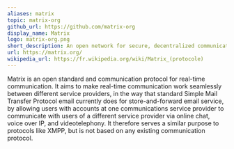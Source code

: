 ```yaml
---
aliases: matrix
topic: matrix-org
github_url: https://github.com/matrix-org
display_name: Matrix
logo: matrix-org.png
short_description: An open network for secure, decentralized communication.
url: https://matrix.org/
wikipedia_url: https://fr.wikipedia.org/wiki/Matrix_(protocole)
---
```

Matrix is an open standard and communication protocol for real-time communication. It aims to make real-time communication work seamlessly between different service providers, in the way that standard Simple Mail Transfer Protocol email currently does for store-and-forward email service, by allowing users with accounts at one communications service provider to communicate with users of a different service provider via online chat, voice over IP, and videotelephony. It therefore serves a similar purpose to protocols like XMPP, but is not based on any existing communication protocol.